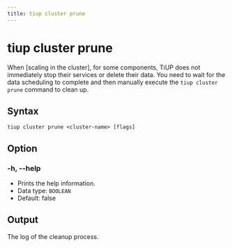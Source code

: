 ```yaml
---
title: tiup cluster prune
---
```


# tiup cluster prune

When [scaling in the cluster]<!-- (/tiup/tiup-component-cluster-scale-in.md) -->, for some components, TiUP does not immediately stop their services or delete their data. You need to wait for the data scheduling to complete and then manually execute the `tiup cluster prune` command to clean up.

## Syntax

```shell
tiup cluster prune <cluster-name> [flags]
```

## Option

### -h, --help

- Prints the help information.
- Data type: `BOOLEAN`
- Default: false

## Output

The log of the cleanup process.
